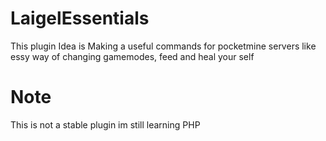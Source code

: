 # LaigelEssentials
This plugin Idea is Making a useful commands for pocketmine servers like essy way of changing gamemodes, feed and heal your self
# Note
This is not a stable plugin im still learning PHP
